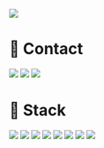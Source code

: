 <!-- Github Stats Card : https://github.com/anuraghazra/github-readme-stats -->

<!-- [![ywlee's GitHub stats](https://github-readme-stats.vercel.app/api?username=lyw1217&show_icons=true&theme=tokyonight)](https://github.com/anuraghazra/github-readme-stats) -->

<!-- Github Stats Card : https://github.com/anuraghazra/github-readme-stats -->

<!-- Hits : https://hits.seeyoufarm.com/ -->
<a href="https://hits.seeyoufarm.com"><img src="https://hits.seeyoufarm.com/api/count/incr/badge.svg?url=https%3A%2F%2Fgithub.com%2Flyw1217&count_bg=%2379C83D&title_bg=%23555555&icon=&icon_color=%23E7E7E7&title=hits&edge_flat=false"/></a>


# 💬 Contact 
 
<div>

<a href="https://lyw1217.github.io/"><img src="http://img.shields.io/badge/GithubPage-gray?style=for-the-badge&logo=github&link=https://young-cow.tistory.com"></a>
<a href="https://young-cow.tistory.com"><img src="http://img.shields.io/badge/-Tech%20blog-black?style=for-the-badge&logo=Tistory&link=https://young-cow.tistory.com"></a> <a href="mailto:mvl100d@gmail.com"><img src="https://img.shields.io/badge/Gmail-EA4335?style=for-the-badge&logo=Gmail&logoColor=white&link=mailto:mvl100d@gmail.com"></a>



</div>

# 🔭 Stack

<div>
<img src="https://img.shields.io/badge/c-A8B9CC?style=for-the-badge&logo=c&logoColor=white"> <img src="https://img.shields.io/badge/python-3776AB?style=for-the-badge&logo=python&logoColor=white"> <img src="https://img.shields.io/badge/go-00ADD8?style=for-the-badge&logo=go&logoColor=white"> <img src="https://img.shields.io/badge/docker-2496ED?style=for-the-badge&logo=docker&logoColor=white"> <img src="https://img.shields.io/badge/kubernetes-326CE5?style=for-the-badge&logo=kubernetes&logoColor=white"/> <img src="https://img.shields.io/badge/MariaDB-003545?style=for-the-badge&logo=MariaDB&logoColor=white"> <img src="https://img.shields.io/badge/git-F05032?style=for-the-badge&logo=git&logoColor=white"> <img src="https://img.shields.io/badge/Linux-FCC624?style=for-the-badge&logo=Linux&logoColor=black">
</div>
